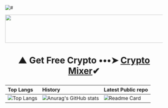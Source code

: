 ![#](https://hits.seeyoufarm.com/api/count/incr/badge.svg?url=https%3A%2F%2Fgithub.com%2FKhetaguriDimitri%2F&count_bg=%2379C83D&title_bg=%23555555&icon=redhat.svg&icon_color=%23E7E7E7&title=Visitors&edge_flat=false)

<p align="center">
  <img width="728" height="90" src="https://media1.giphy.com/media/Rxb9ai6rTWRzL309q3/giphy.gif">
</p>

# <p align="center"> ▲ Get Free Crypto •••➤ <a href="https://www.gate.io/ref/3301721">Crypto Mixer</a>✔ </center>

| Top Langs |   History   | Latest Public repo                 |
| :-------- | :------- | :------------------------- |
| ![Top Langs](https://github-readme-stats.vercel.app/api/top-langs/?username=KhetaguriDimitri&layout=compact) | ![Anurag's GitHub stats](https://github-readme-stats.vercel.app/api?username=KhetaguriDimitri&show_icons=true&theme=radical)|![Readme Card](https://github-readme-stats.vercel.app/api/pin/?username=KhetaguriDimitri&repo=SQL-Injection)
